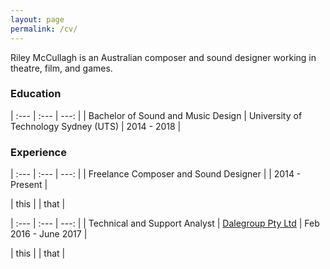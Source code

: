 ```yaml
---
layout: page
permalink: /cv/
---
```


Riley McCullagh is an Australian composer and sound designer working in theatre, film, and games.

### Education

|  :---                              | :---                                  | ---:        |
| Bachelor of Sound and Music Design | University of Technology Sydney (UTS) | 2014 - 2018 |



### Experience

|  :---                                 | :---      | ---:           |
| Freelance Composer and Sound Designer |           | 2014 - Present |

| this |
| that |




|  :---                         | :---                                       | ---:        |
| Technical and Support Analyst | [Dalegroup Pty Ltd](http://dalegroup.net/) | Feb 2016 - June 2017 |

| this |
| that |
